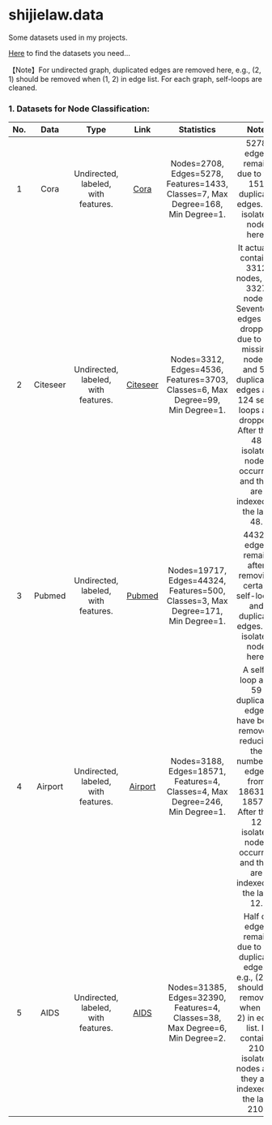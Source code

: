 # shijielaw.data
Some datasets used in my projects.<br>

[Here](https://zhuanlan.zhihu.com/p/361715390) to find the datasets you need...<br>

【Note】For undirected graph, duplicated edges are removed here, e.g., (2, 1) should be removed when (1, 2)  in edge list. For each graph, self-loops are cleaned. 




### 1. Datasets for Node Classification:
| No.  |   Data   |                 Type                 |                             Link                             |                          Statistics                          |                             Note                             |
| :--: | :------: | :----------------------------------: | :----------------------------------------------------------: | :----------------------------------------------------------: | :----------------------------------------------------------: |
|  1   |   Cora   | Undirected,  labeled, with features. |           [Cora](https://linqs.org/datasets/#cora)           | Nodes=2708, Edges=5278, Features=1433, Classes=7, Max Degree=168, Min Degree=1. |      5278 edges remain due to the 151 duplicate edges. No isolated node here.       |
|  2   | Citeseer | Undirected,  labeled, with features. | [Citeseer](https://linqs.org/datasets/#citeseer-doc-classification) | Nodes=3312, Edges=4536, Features=3703, Classes=6, Max Degree=99, Min Degree=1. | It actually contains 3312 nodes, not 3327 nodes. Seventeen edges are dropped due to the missing nodes, and 56 duplicated edges  and 124 self-loops are dropped. After that, 48 isolated nodes occurred and they are indexed to the last 48. |
|  3   |  Pubmed  | Undirected,  labeled, with features. | [Pubmed](https://github.com/HazyResearch/hgcn/tree/master/data/pubmed) | Nodes=19717, Edges=44324, Features=500, Classes=3, Max Degree=171, Min Degree=1. | 44324 edges remain after removing certain self-loops and duplicate edges. No isolated node here.  |
|  4   | Airport  | Undirected,  labeled, with features. | [Airport](https://github.com/HazyResearch/hgcn/tree/master/data/airport) | Nodes=3188, Edges=18571, Features=4, Classes=4, Max Degree=246, Min Degree=1. | A self-loop and 59 duplicated edges have been removed, reducing the number of edges from 18631 to 18571. After that, 12 isolated nodes occurred and they are indexed to the last 12. |
|  5   |   AIDS   | Undirected, labeled, with features.  |        [AIDS](https://networkrepository.com/AIDS.php)        | Nodes=31385, Edges=32390, Features=4, Classes=38, Max Degree=6, Min Degree=2. | Half of edges remain due to the duplicate edges, e.g., (2, 1) should be removed when (1, 2)  in edge list. It contains 210 isolated nodes and they are indexed to the last 210. |

